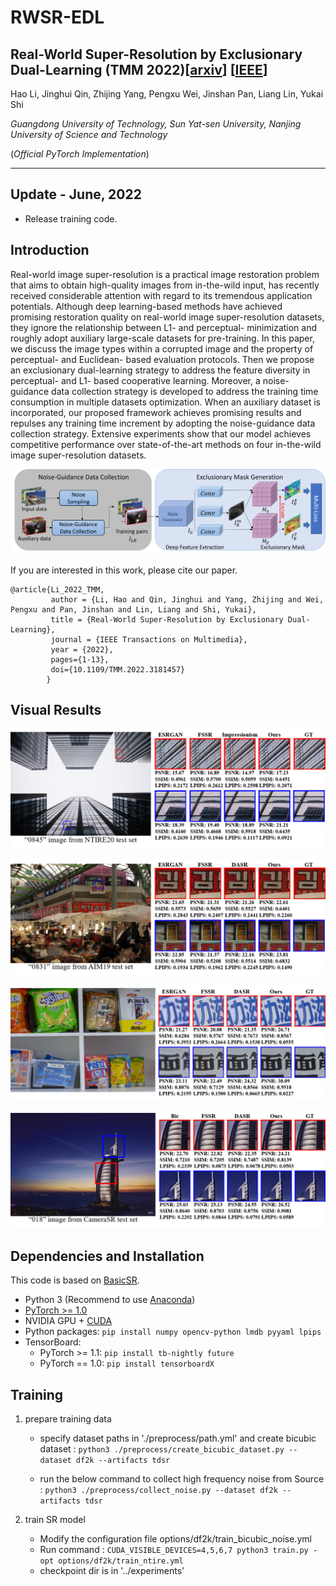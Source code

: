# RWSR-EDL 

## Real-World Super-Resolution by Exclusionary Dual-Learning (TMM 2022)[[arxiv](https://arxiv.org/abs/2206.02609)] [[IEEE](https://ieeexplore.ieee.org/document/9792626)]

Hao Li, Jinghui Qin, Zhijing Yang, Pengxu Wei, Jinshan Pan, Liang Lin, Yukai Shi

*Guangdong University of Technology, Sun Yat-sen University, Nanjing University of Science and Technology*

(*Official PyTorch Implementation*)

---

## Update - June, 2022
- Release training code.

## Introduction

Real-world image super-resolution is a practical image restoration problem that aims to obtain high-quality images from in-the-wild input, has recently received considerable attention with regard to its tremendous application potentials. Although deep learning-based methods have achieved promising restoration quality on real-world image super-resolution datasets, they ignore the relationship between L1- and perceptual- minimization and roughly adopt auxiliary large-scale datasets for pre-training. In this paper, we discuss the image types within a corrupted image and the property of perceptual- and Euclidean- based evaluation protocols. Then we propose an exclusionary dual-learning strategy to address the feature diversity in perceptual- and L1- based cooperative learning. Moreover, a noise-guidance data collection strategy is developed to address the training time consumption in multiple datasets optimization. When an auxiliary dataset is incorporated, our proposed framework achieves promising results and repulses any training time increment by adopting the noise-guidance data collection strategy. Extensive experiments show that our model achieves competitive performance over state-of-the-art methods on four in-the-wild image super-resolution datasets.  

![RealSR](figures/network.png)  

If you are interested in this work, please cite our paper.

    @article{Li_2022_TMM,
             author = {Li, Hao and Qin, Jinghui and Yang, Zhijing and Wei, Pengxu and Pan, Jinshan and Lin, Liang and Shi, Yukai},
             title = {Real-World Super-Resolution by Exclusionary Dual-Learning},
             journal = {IEEE Transactions on Multimedia},
             year = {2022},
             pages={1-13},
             doi={10.1109/TMM.2022.3181457}
            }

## Visual Results

![0](figures/NTIRE.png)

![1](figures/AIM19.png)

![2](figures/RealSR.png)

![3](figures/CameraSR.png)

## Dependencies and Installation
This code is based on [BasicSR](https://github.com/xinntao/BasicSR).

- Python 3 (Recommend to use [Anaconda](https://www.anaconda.com/download/#linux))
- [PyTorch >= 1.0](https://pytorch.org/)
- NVIDIA GPU + [CUDA](https://developer.nvidia.com/cuda-downloads)
- Python packages: `pip install numpy opencv-python lmdb pyyaml lpips`
- TensorBoard: 
  - PyTorch >= 1.1: `pip install tb-nightly future`
  - PyTorch == 1.0: `pip install tensorboardX`

<!-- ## Testing
Download dataset from [NTIRE 2020 RWSR](https://competitions.codalab.org/competitions/22220#participate) and unzip it to your path.

```cd ./codes```

 1. Modify the configuration file options/df2k/test_df2k.yml
     - line 1 : 'name' -- dir name for saving the testing results
     - line 13 : 'dataroot_LR' -- test images dir
     - line 26 : 'pretrain_model_G' -- pre-trained model for testing
 2. Run command :
 ```CUDA_VISIBLE_DEVICES=X python3 test.py -opt options/df2k/test_df2k.yml ```
 3. The output images is saved in '../results/' -->

## Training

 1. prepare training data
    - specify dataset paths in './preprocess/path.yml' and create bicubic dataset :
    ```python3 ./preprocess/create_bicubic_dataset.py --dataset df2k --artifacts tdsr```

    - run the below command to collect high frequency noise from Source :
    ```python3 ./preprocess/collect_noise.py --dataset df2k --artifacts tdsr```
    
 2. train SR model
    - Modify the configuration file options/df2k/train_bicubic_noise.yml
    - Run command :
    ```CUDA_VISIBLE_DEVICES=4,5,6,7 python3 train.py -opt options/df2k/train_ntire.yml```
    - checkpoint dir is in '../experiments'
    
